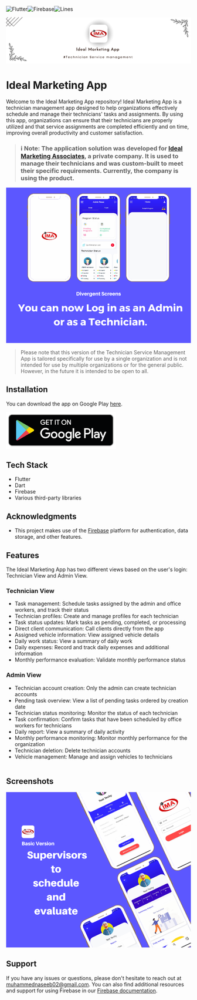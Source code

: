 
![Flutter](https://img.shields.io/badge/Flutter-%2302569B.svg?style=for-the-badge&logo=Flutter&logoColor=white)![Firebase](https://img.shields.io/badge/firebase-%23039BE5.svg?style=for-the-badge&logo=firebase)![Lines](https://img.shields.io/tokei/lines/github/Naseeb-Nex/Ideal-maketing-app?logo=Dart&logoColor=%230175C2&style=for-the-badge)

<img src="readme_res\ideal-banner.png" >

# Ideal Marketing App

Welcome to the Ideal Marketing App repository! Ideal Marketing App is a technician management app designed to help organizations effectively schedule and manage their technicians' tasks and assignments. By using this app, organizations can ensure that their technicians are properly utilized and that service assignments are completed efficiently and on time, improving overall productivity and customer satisfaction.
<br>
 
> ### ℹ️ **Note:** The application solution was developed for [Ideal Marketing Associates](https://idealassociate.com/), a private company. It is used to manage their technicians and was custom-built to meet their specific requirements. Currently, the company is using the product.

<img src="readme_res\image1.png" >

> Please note that this version of the Technician Service Management App is tailored specifically for use by a single organization and is not intended for use by multiple organizations or for the general public. However, in the future it is intended to be open to all.
  
  ## Installation

You can download the app on Google Play [here](https://play.google.com/store/apps/details?id=com.idealassociate.ideal_marketing).

[<img src="readme_res\googleplay.png" width=300 height=100>](https://play.google.com/store/apps/details?id=com.idealassociate.ideal_marketing)

## Tech Stack

 - Flutter
 - Dart
 - Firebase
 - Various third-party libraries

## Acknowledgments

- This project makes use of the [Firebase](https://firebase.google.com/) platform for authentication, data storage, and other features.

## Features

The Ideal Marketing App has two different views based on the user's login: Technician View and Admin View.

### Technician View
- Task management: Schedule tasks assigned by the admin and office workers, and track their status
- Technician profiles: Create and manage profiles for each technician
- Task status updates: Mark tasks as pending, completed, or processing
- Direct client communication: Call clients directly from the app
- Assigned vehicle information: View assigned vehicle details
- Daily work status: View a summary of daily work
- Daily expenses: Record and track daily expenses and additional information
- Monthly performance evaluation: Validate monthly performance status

### Admin View
- Technician account creation: Only the admin can create technician accounts
- Pending task overview: View a list of pending tasks ordered by creation date
- Technician status monitoring: Monitor the status of each technician
- Task confirmation: Confirm tasks that have been scheduled by office workers for technicians
- Daily report: View a summary of daily activity
- Monthly performance monitoring: Monitor monthly performance for the organization
- Technician deletion: Delete technician accounts
- Vehicle management: Manage and assign vehicles to technicians
<br><br>

## Screenshots

<img src="readme_res\image2.png" >
<br>
  
## Support

If you have any issues or questions, please don't hesitate to reach out at [muhammednaseeb02@gmail.com](mailto:muhammednaseeb02@gmail.com). You can also find additional resources and support for using Firebase in our [Firebase documentation](https://firebase.google.com/docs/).
